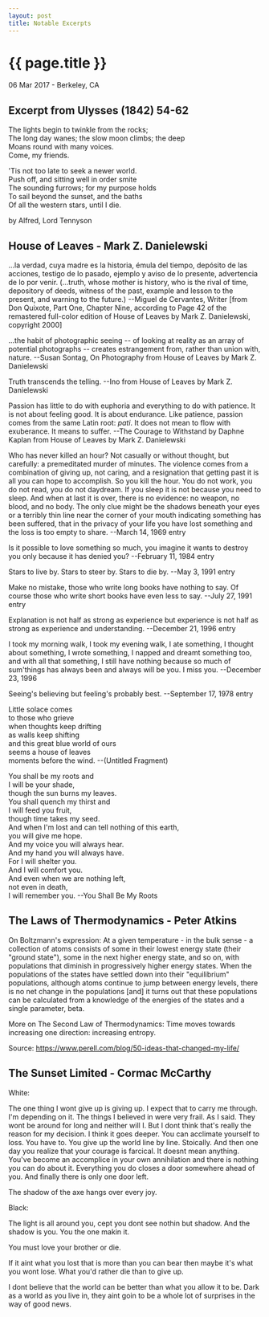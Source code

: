 ```yaml
---
layout: post
title: Notable Excerpts
---
```


{{ page.title }}
================

<p class="meta">06 Mar 2017 - Berkeley, CA</p>

## Excerpt from Ulysses (1842) 54-62
The lights begin to twinkle from the rocks;  
The long day wanes; the slow moon climbs; the deep  
Moans round with many voices.  
Come, my friends.

'Tis not too late to seek a newer world.  
Push off, and sitting well in order smite  
The sounding furrows; for my purpose holds  
To sail beyond the sunset, and the baths  
Of all the western stars, until I die.

by Alfred, Lord Tennyson

## House of Leaves - Mark Z. Danielewski
...la verdad, cuya madre es la historia, émula del tiempo, depósito de las acciones, testigo de lo pasado, ejemplo y aviso de lo presente, advertencia de lo por venir. (...truth, whose mother is history, who is the rival of time, depository of deeds, witness of the past, example and lesson to the present, and warning to the future.) --Miguel de Cervantes, Writer [from Don Quixote, Part One, Chapter Nine, according to Page 42 of the remastered full-color edition of House of Leaves by Mark Z. Danielewski, copyright 2000]

...the habit of photographic seeing -- of looking at reality as an array of potential photographs -- creates estrangement from, rather than union with, nature. --Susan Sontag, On Photography from House of Leaves by Mark Z. Danielewski

Truth transcends the telling. --Ino from House of Leaves by Mark Z. Danielewski

Passion has little to do with euphoria and everything to do with patience. It is not about feeling good. It is about endurance. Like patience, passion comes from the same Latin root: *pati*. It does not mean to flow with exuberance. It means to suffer. --The Courage to Withstand by Daphne Kaplan from House of Leaves by Mark Z. Danielewski

Who has never killed an hour? Not casually or without thought, but carefully: a premeditated murder of minutes. The violence comes from a combination of giving up, not caring, and a resignation that getting past it is all you can hope to accomplish. So you kill the hour. You do not work, you do not read, you do not daydream. If you sleep it is not because you need to sleep. And when at last it is over, there is no evidence: no weapon, no blood, and no body. The only clue might be the shadows beneath your eyes or a terribly thin line near the corner of your mouth indicating something has been suffered, that in the privacy of your life you have lost something and the loss is too empty to share. --March 14, 1969 entry

Is it possible to love something so much, you imagine it wants to destroy you only because it has denied you? --February 11, 1984 entry

Stars to live by. Stars to steer by. Stars to die by. --May 3, 1991 entry

Make no mistake, those who write long books have nothing to say. Of course those who write short books have even less to say. --July 27, 1991 entry

Explanation is not half as strong as experience but experience is not half as strong as experience and understanding. --December 21, 1996 entry

I took my morning walk, I took my evening walk, I ate something, I thought about something, I wrote something, I napped and dreamt something too, and with all that something, I still have nothing because so much of sum'things has always been and always will be you. I miss you. --December 23, 1996

Seeing's believing but feeling's probably best. --September 17, 1978 entry

Little solace comes  
to those who grieve  
when thoughts keep drifting  
as walls keep shifting  
and this great blue world of ours  
seems a house of leaves  
moments before the wind. --(Untitled Fragment)

You shall be my roots and  
I will be your shade,  
though the sun burns my leaves.  
You shall quench my thirst and  
I will feed you fruit,  
though time takes my seed.  
And when I'm lost and can tell nothing of this earth,  
you will give me hope.  
And my voice you will always hear.  
And my hand you will always have.  
For I will shelter you.  
And I will comfort you.  
And even when we are nothing left,  
not even in death,  
I will remember you. --You Shall Be My Roots

## The Laws of Thermodynamics - Peter Atkins
On Boltzmann's expression: At a given temperature - in the bulk sense - a collection of atoms consists of some in their lowest energy state (their "ground state"), some in the next higher energy state, and so on, with populations that diminish in progressively higher energy states. When the populations of the states have settled down into their "equilibrium" populations, although atoms continue to jump between energy levels, there is no net change in the populations [and] it turns out that these populations can be calculated from a knowledge of the energies of the states and a single parameter, beta.

More on The Second Law of Thermodynamics: Time moves towards increasing one direction: increasing entropy.

Source: <https://www.perell.com/blog/50-ideas-that-changed-my-life/>

## The Sunset Limited - Cormac McCarthy
White:

The one thing I wont give up is giving up. I expect that to carry me through. I'm depending on it. The things I believed in were very frail. As I said. They wont be around for long and neither will I. But I dont think that's really the reason for my decision. I think it goes deeper. You can acclimate yourself to loss. You have to. You give up the world line by line. Stoically. And then one day you realize that your courage is farcical. It doesnt mean anything. You've become an accomplice in your own annihilation and there is nothing you can do about it. Everything you do closes a door somewhere ahead of you. And finally there is only one door left.

The shadow of the axe hangs over every joy.

Black:

The light is all around you, cept you dont see nothin but shadow. And the shadow is you. You the one makin it.

You must love your brother or die.

If it aint what you lost that is more than you can bear then maybe it's what you wont lose. What you'd rather die than to give up.

I dont believe that the world can be better than what you allow it to be. Dark as a world as you live in, they aint goin to be a whole lot of surprises in the way of good news.
